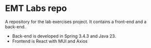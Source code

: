 # EMT Labs repo

A repository for the lab exercises project. It contains a front-end and a back-end.
- Back-end is developed in Spring 3.4.3 and Java 23.
- Frontend is React with MUI and Axios
